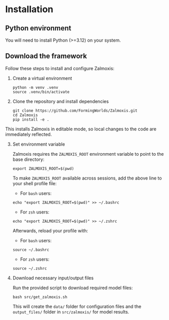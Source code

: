 # Installation

## Python environment

You will need to install Python (>=3.12) on your system.

## Download the framework

Follow these steps to install and configure Zalmoxis:

1. Create a virtual environment

    ```console
    python -m venv .venv
    source .venv/bin/activate
    ```

2. Clone the repository and install dependencies

    ```console
    git clone https://github.com/FormingWorlds/Zalmoxis.git
    cd Zalmoxis
    pip install -e .   
    ```
This installs Zalmoxis in editable mode, so local changes to the code are immediately reflected.

3. Set environment variable

    Zalmoxis requires the `ZALMOXIS_ROOT` environment variable to point to the base directory:

    ```console
    export ZALMOXIS_ROOT=$(pwd)
    ```

    To make `ZALMOXIS_ROOT` available across sessions, add the above line to your shell profile file:

    * For `bash` users:

    ```console
    echo "export ZALMOXIS_ROOT=$(pwd)" >> ~/.bashrc
    ```

    * For `zsh` users:

    ```console
    echo "export ZALMOXIS_ROOT=$(pwd)" >> ~/.zshrc
    ```

    Afterwards, reload your profile with:

    * For `bash` users:

    ```console
    source ~/.bashrc 
    ```

    * For `zsh` users:

    ```console
    source ~/.zshrc
    ```

4. Download necessary input/output files

    Run the provided script to download required model files:

    ```console
    bash src/get_zalmoxis.sh
    ```
    This will create the `data/` folder for configuration files and the `output_files/` folder in `src/zalmoxis/` for model results.

